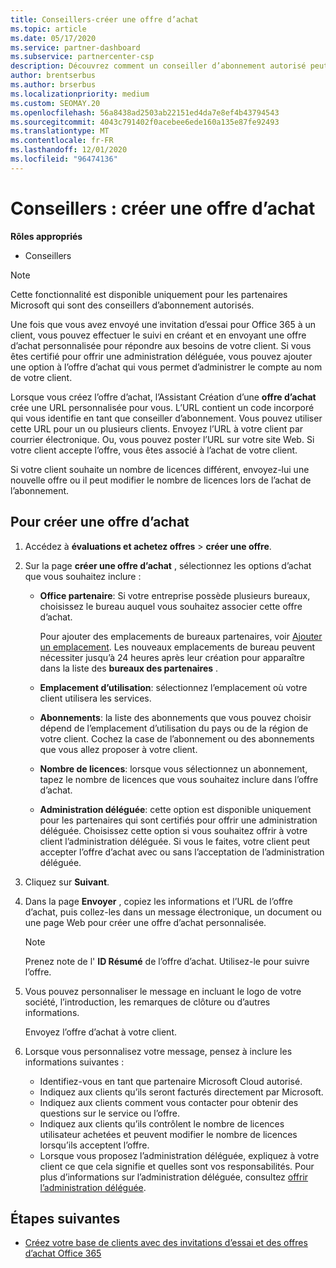 ```yaml
---
title: Conseillers-créer une offre d’achat
ms.topic: article
ms.date: 05/17/2020
ms.service: partner-dashboard
ms.subservice: partnercenter-csp
description: Découvrez comment un conseiller d’abonnement autorisé peut utiliser l’espace partenaires pour créer une offre d’achat et une URL personnalisée à inclure dans les invitations à la version d’évaluation d’Office 365.
author: brentserbus
ms.author: brserbus
ms.localizationpriority: medium
ms.custom: SEOMAY.20
ms.openlocfilehash: 56a8438ad2503ab22151ed4da7e8ef4b43794543
ms.sourcegitcommit: 4043c791402f0acebee6ede160a135e87fe92493
ms.translationtype: MT
ms.contentlocale: fr-FR
ms.lasthandoff: 12/01/2020
ms.locfileid: "96474136"
---
```

# <a name="advisors-create-a-purchase-offer"></a>Conseillers : créer une offre d’achat

 
**Rôles appropriés**

- Conseillers


> [!NOTE]
> Cette fonctionnalité est disponible uniquement pour les partenaires Microsoft qui sont des conseillers d’abonnement autorisés.

Une fois que vous avez envoyé une invitation d’essai pour Office 365 à un client, vous pouvez effectuer le suivi en créant et en envoyant une offre d’achat personnalisée pour répondre aux besoins de votre client. Si vous êtes certifié pour offrir une administration déléguée, vous pouvez ajouter une option à l’offre d’achat qui vous permet d’administrer le compte au nom de votre client.

Lorsque vous créez l’offre d’achat, l’Assistant Création d’une **offre d’achat** crée une URL personnalisée pour vous. L’URL contient un code incorporé qui vous identifie en tant que conseiller d’abonnement. Vous pouvez utiliser cette URL pour un ou plusieurs clients. Envoyez l’URL à votre client par courrier électronique. Ou, vous pouvez poster l’URL sur votre site Web. Si votre client accepte l’offre, vous êtes associé à l’achat de votre client.

Si votre client souhaite un nombre de licences différent, envoyez-lui une nouvelle offre ou il peut modifier le nombre de licences lors de l’achat de l’abonnement.

## <a name="to-create-a-purchase-offer"></a>Pour créer une offre d’achat

1. Accédez à **évaluations et achetez offres**  >  **créer une offre**.

2. Sur la page **créer une offre d’achat** , sélectionnez les options d’achat que vous souhaitez inclure :

    - **Office partenaire**: Si votre entreprise possède plusieurs bureaux, choisissez le bureau auquel vous souhaitez associer cette offre d’achat.

        Pour ajouter des emplacements de bureaux partenaires, voir [Ajouter un emplacement](manage-locations.md). Les nouveaux emplacements de bureau peuvent nécessiter jusqu’à 24 heures après leur création pour apparaître dans la liste des **bureaux des partenaires** .

    - **Emplacement d’utilisation**: sélectionnez l’emplacement où votre client utilisera les services.
    - **Abonnements**: la liste des abonnements que vous pouvez choisir dépend de l’emplacement d’utilisation du pays ou de la région de votre client. Cochez la case de l’abonnement ou des abonnements que vous allez proposer à votre client.
    - **Nombre de licences**: lorsque vous sélectionnez un abonnement, tapez le nombre de licences que vous souhaitez inclure dans l’offre d’achat.
    - **Administration déléguée**: cette option est disponible uniquement pour les partenaires qui sont certifiés pour offrir une administration déléguée. Choisissez cette option si vous souhaitez offrir à votre client l’administration déléguée. Si vous le faites, votre client peut accepter l’offre d’achat avec ou sans l’acceptation de l’administration déléguée.

3. Cliquez sur **Suivant**.

4. Dans la page **Envoyer** , copiez les informations et l’URL de l’offre d’achat, puis collez-les dans un message électronique, un document ou une page Web pour créer une offre d’achat personnalisée.

    > [!NOTE]
    > Prenez note de l' **ID Résumé** de l’offre d’achat. Utilisez-le pour suivre l’offre.

5. Vous pouvez personnaliser le message en incluant le logo de votre société, l’introduction, les remarques de clôture ou d’autres informations.

    Envoyez l’offre d’achat à votre client.

6. Lorsque vous personnalisez votre message, pensez à inclure les informations suivantes :

    - Identifiez-vous en tant que partenaire Microsoft Cloud autorisé.
    - Indiquez aux clients qu’ils seront facturés directement par Microsoft.
    - Indiquez aux clients comment vous contacter pour obtenir des questions sur le service ou l’offre.
    - Indiquez aux clients qu’ils contrôlent le nombre de licences utilisateur achetées et peuvent modifier le nombre de licences lorsqu’ils acceptent l’offre.
    - Lorsque vous proposez l’administration déléguée, expliquez à votre client ce que cela signifie et quelles sont vos responsabilités. Pour plus d’informations sur l’administration déléguée, consultez [offrir l’administration déléguée](customers-revoke-admin-privileges.md).

## <a name="next-steps"></a>Étapes suivantes

- [Créez votre base de clients avec des invitations d’essai et des offres d’achat Office 365](advisors-build-your-business.md)